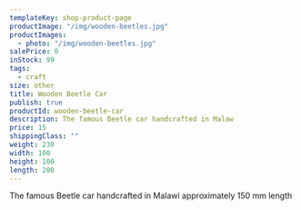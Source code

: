```yaml
---
templateKey: shop-product-page
productImage: "/img/wooden-beetles.jpg"
productImages:
  - photo: "/img/wooden-beetles.jpg"
salePrice: 0
inStock: 99
tags:
  - craft
size: other
title: Wooden Beetle Car
publish: true
productId: wooden-beetle-car
description: The famous Beetle car handcrafted in Malaw
price: 15
shippingClass: ""
weight: 230
width: 100
height: 100
length: 200
---
```


The famous Beetle car handcrafted in Malawi approximately 150 mm length
